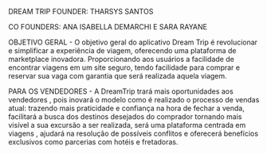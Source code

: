 DREAM TRIP
FOUNDER: THARSYS SANTOS 

CO FOUNDERS: ANA ISABELLA DEMARCHI E
SARA RAYANE

OBJETIVO GERAL - O objetivo geral do aplicativo Dream Trip é revolucionar e simplificar a experiência de viagem, oferecendo uma plataforma de marketplace inovadora. Proporcionando aos usuários a facilidade de encontrar viagens em um site seguro, tendo facilidade para comprar e reservar sua vaga com garantia que será realizada aquela viagem.

PARA OS VENDEDORES - A DreamTrip trará mais oportunidades aos vendedores , pois inovará o modelo como é realizado o processo de vendas atual: trazendo mais praticidade e confiança na hora de fechar a venda, facilitará a busca dos destinos desejados do comprador tornando mais visível a sua excursão a ser realizada, será uma plataforma centrada em viagens , ajudará na resolução de possíveis conflitos e oferecerá benefícios exclusivos como parcerias com hotéis e fretadoras.
